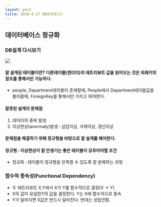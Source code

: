 ```yaml
---
layout: post
title: 2018-8-27 DB정규화(1)
---
```



데이터베이스 정규화
-

### DB설계 다시보기

![](/Users/jaeyeonkim/Desktop/dbNormalization.png)


#### 잘 설계된 테이블이란? 다른테이블(엔티티)의 애트리뷰트 값을 읽어오는 것은 외래키의 참조를 통해서만 가능하다.
- people, Department테이블이 존재할때, People에서 Department테이블값을 불러올때, ForeignKey를 통해서만 가지고 와야한다.

#### 잘못된 설계의 문제점
1. 데이터의 중복 발생
2. 이상현상(anormaly)발생 : 삽입이상, 삭제이상, 갱신이상

#### 문제점을 해결하기 위해 정규형을 바탕으로 잘 설계를 해야한다.

#### 정규형 : 이상현상이 잘 안생기는 좋은 테이블이 갖추어야할 조건

- 정규화 : 테이블이 정규형을 만족할 수 있도록 잘 분해하는 과정

### 함수적 종속성(Functional Dependency)
- 두 애트리뷰트 X,Y에서 X가 Y를 함수적으로 결정(X -> Y)
- X의 값이 유일한Y의 값을 결정한다. Y는 X에 함수적으로 종속
- Y가 달라지면 X값은 반드시 달라진다. 반대는 성립안함.
